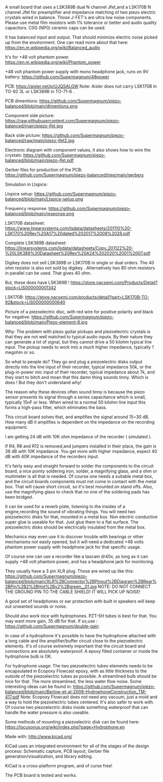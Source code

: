 
A small board that uses a LSK389B dual N channel Jfet,and a LSK170B N channel Jfet for preamplifier and impedance matching of two piezo electric crystals wired in balance.
Those J-FET's are ultra low noise components.
Please use metal film resistors with 1% tolerance or better and audio quality capacitors. C0G (NP0)  ceramic caps can be used.

It has balanced input and output.
That should minimize electric noise picked up from the environment.
One can read more about that here:
https://en.m.wikipedia.org/wiki/Balanced_audio

It's for +48 volt phantom power.
https://en.m.wikipedia.org/wiki/Phantom_power

+48 volt phantom power supply with mono headphone jack, runs on 9V battery:
https://github.com/Supermagnum/48power

PCB:
https://aisler.net/p/UJQSALGW
Note: Aisler does not carry LSK170B in  TO-92 3L or LSK389B in TO-71-6 .

PCB dimentions:
https://github.com/Supermagnum/piezo-balanced/blob/main/dimentions.png

Component side picture:
https://raw.githubusercontent.com/Supermagnum/piezo-balanced/main/piezo-jfet.jpg

Back side picture:
https://github.com/Supermagnum/piezo-balanced/raw/main/piezo-jfet2.jpg

Electronic diagram with component values, it also shows how to wire the crystals:
https://github.com/Supermagnum/piezo-balanced/blob/main/piezo-jfet.pdf

Gerber files for production of the PCB:
https://github.com/Supermagnum/piezo-balanced/tree/main/gerbers

Simulation in Ltspice:

Ltspice setup:
https://github.com/Supermagnum/piezo-balanced/blob/main/Ltspice-setup.png

Frequency response:
https://github.com/Supermagnum/piezo-balanced/blob/main/response.png

LSK170B datasheet:
https://www.linearsystems.com/lsdata/datasheets/201110%20-LSK170%20Rev%20A17%20dated%202017%2008%2028.pdf

Complete LSK389B datasheet:
https://linearsystems.com/lsdata/datasheets/Copy_201122%20-%20LSK389%20Datasheet%20Rev%20A24%202020%2001%2007.pdf

Digikey does not sell LSK389B or LSK170B in single or dual orders.
The 40 ohm resistor is also not sold by digikey .
Alternatively two 80 ohm resistors in parallel can be used.
That gives 40 ohm.

But, these does have LSK389B !
https://store.nacsemi.com/Products/Detail?stock=LIS000000001342

LSK170B:
https://store.nacsemi.com/products/detail?part=LSK170B-TO-92&stock=LIS000000000640

Picture of a piezoelectric disc, with red wire for positive polarity and black for negative:
https://github.com/Supermagnum/piezo-balanced/blob/main/Piezo-element-6.jpg

Why: 
The problem with piezo guitar pickups and piezoelectric crystals is that they are not well matched to typical audio inputs.
By their nature they can generate a lot of signal, but they cannot drive a 50 kilohm typical line input. 
The pickup needs to work into a much higher impedance, typically 1 megohm or so.

So what to people do? 
They go and plug a piezoelectric disks output directly into the line input of their recorder, 
typical impedance 50k, or the plug-in-power mic input of their recorder, typical impedance about 7k,
and they start to bitch and moan that this damn thing sounds tinny. 
Which is does ! But they don't understand why!

The reason why these devices often sound tinny is because the piezo sensor 
presents its signal through a series capacitance which is small, typically 15nF or less. 
When wired to a normal 50 kilohm line input this forms a high-pass filter, which eliminates the bass.

This circuit board solves that, and amplifies the signal around 15~30 dB. 
How many dB it amplifies is dependent on the impedance on the recording equipment.

I am getting 24 dB with 10K ohm impedance of the recorder ( simulated ).

If R4, R8 and R12 is removed,and jumpers installed in their place, the gain is 38 dB with 10K impedance.
You get more with higher impedance, expect 40 dB with 40K impedance of the recorders input.

It's fairly easy and straight forward to solder the components to the circuit board,
a nice pointy soldering iron, solder, a magnifying glass, and a ohm or multimeter is all that is needed.
Of course one needs a suitable metal box, and the circuit boards components
must not come in contact with the metal box. 
That will cause short circuit, so it's best mounted on stand offs.
Also, use the magnifying glass to check that no one of the soldering pads has been bridged.

It can be used for a reverb plate, listening to the insides of a engine,recording the sound of vibrating things.
You will need two piezoelectric disks for that, mounted in a metal box. 
Non electric conductive super glue is useable for that. Just glue them to a flat surface.
The piezoelectric disks should be electrically insulated from the metal box.

Mechanics may even use it to discover trouble with bearings or other mechanisms not easily opened,
but it will need a dedicated +48 volts phantom power supply with headphone jack for that specific usage. 

Of course one can use a recorder like a tascam dr40x, as long as it can supply +48 volt phantom power, and has a headphone jack for monitoring.

They usually have a 3 pin XLR plug.
Those are wired up like this:
https://github.com/Supermagnum/piezo-balanced/blob/main/XLR%2BConnector%2BPinout%2BDiagram%2BRear%2BPin%2B2%2BHot%2Bv2%2Bgreen__01.jpg
NOTE:
DO NOT CONNECT THE GROUND PIN TO THE CABLE SHIELD!
IT WILL PICK UP NOISE!

A good set of headphones or ear protection with built in speakers will keep out unwanted sounds or noise.

Should also work nice with hydrophones.
PZT-5H tubes is best for that.
You may want more gain, 35 dB for that.
If so,use :
https://github.com/Supermagnum/double-gain

In case of a hydrophone it's possible to have the hydrophone attached with a long cable and the amplifier/buffer circuit close to the piezoelectric elements. 
It's of course extremely important that the circuit board and connections are absolutely waterproof.
A epoxy filled container or inside the hydrophone bulb is OK.

For hydrophone usage:
The two piezoelectric tubes elements needs to be encapsulated in Ecopoxy Flowcast epoxy, with as little thickness to the outside of the piezoelectric tubes as possible. 
A streamlined bulb should be nice for that. The more streamlined, the less water flow noise. 
Some interesting ideas can be found in:
https://github.com/Supermagnum/piezo-balanced/blob/main/Barlow-et-al-2008-HydrophoneConstruction_TM-417.pdf
Note: Ecopoxy Flowcast does not need any vacuum, just a mold and a way to hold the piezoelectric tubes centered.
It's also safer to work with.
Of course two piezoelectric disks inside something waterproof that can handle the water pressure is also useable.

Some methods of mounting a piezoelectric disk can be found here: https://locusonus.org/wiki/index.php?page=Hydrophone.en

Made with:
http://www.kicad.org/

KiCad uses an integrated environment for all of the stages of the design process: Schematic capture, PCB layout, Gerber file generation/visualization, and library editing.

KiCad is a cross-platform program, and of curse free!


The PCB board is tested and works.
